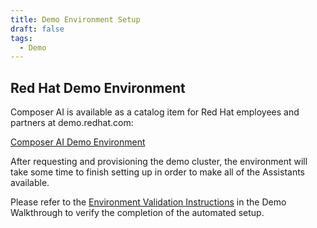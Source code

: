 ```yaml
---
title: Demo Environment Setup
draft: false
tags:
  - Demo
---
```


## Red Hat Demo Environment

Composer AI is available as a catalog item for Red Hat employees and partners at demo.redhat.com:

[Composer AI Demo Environment](https://catalog.demo.redhat.com/catalog?item=babylon-catalog-prod/sandboxes-gpte.ocp4-composer-ai.prod&utm_source=webapp&utm_medium=share-link)

After requesting and provisioning the demo cluster, the environment will take some time to finish setting up in order to make all of the Assistants available.

Please refer to the [Environment Validation Instructions](documentation/demo/walkthrough#environment-validation-instructions) in the Demo Walkthrough to verify the completion of the automated setup.
